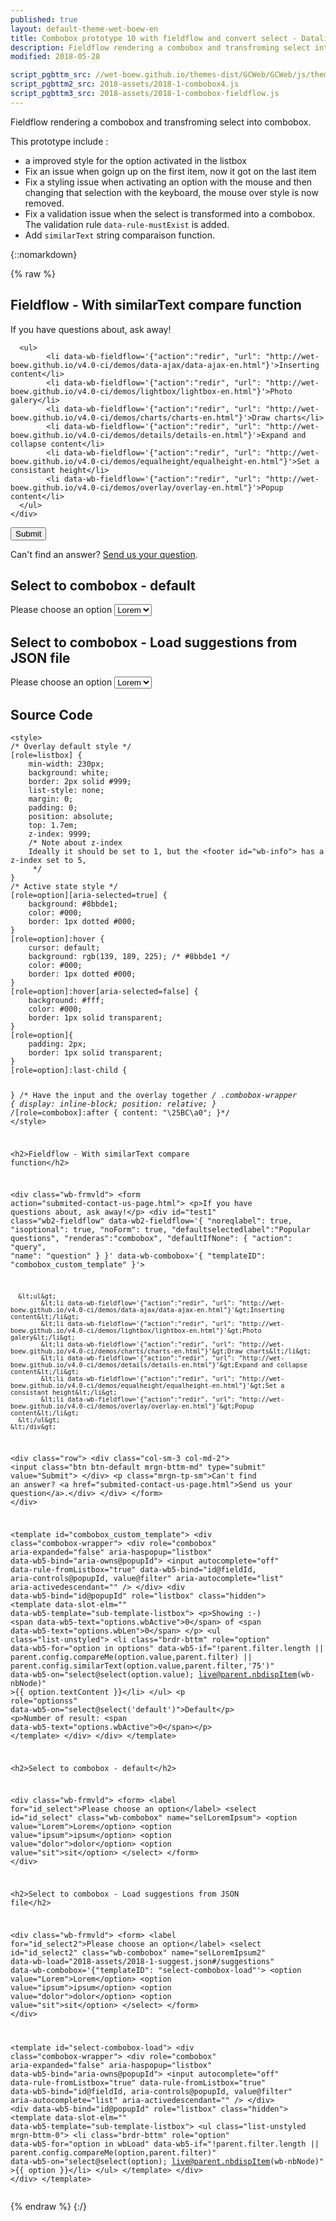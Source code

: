 ```yaml
---
published: true
layout: default-theme-wet-boew-en
title: Combobox prototype 10 with fieldflow and convert select - Datalist JSON suggestion - Research and finding
description: Fieldflow rendering a combobox and transfroming select into combobox
modified: 2018-05-28

script_pgbttm_src: //wet-boew.github.io/themes-dist/GCWeb/GCWeb/js/theme.min.js
script_pgbttm2_src: 2018-assets/2018-1-combobox4.js
script_pgbttm3_src: 2018-assets/2018-1-combobox-fieldflow.js
---
```


Fieldflow rendering a combobox and transfroming select into combobox.

This prototype include :
* a improved style for the option activated in the listbox
* Fix an issue when goign up on the first item, now it got on the last item
* Fix a styling issue when activating an option with the mouse and then changing that selection with the keyboard, the mouse over style is now removed.
* Fix a validation issue when the select is transformed into a combobox. The validation rule ```data-rule-mustExist``` is added.
* Add ```similarText``` string comparaison function.


{::nomarkdown}

{% raw %}

<script src="//wet-boew.github.io/themes-dist/GCWeb/wet-boew/js/deps/jsonpointer.js"></script>

<style>
/* Overlay default style */
[role=listbox] {
	min-width: 230px;
	background: white;
	border: 2px solid #999;
	list-style: none;
	margin: 0;
	padding: 0;
	position: absolute;
	top: 1.7em;
	z-index: 9999;
	/* Note about z-index
	Ideally it should be set to 1, but the <footer id="wb-info"> has a z-index set to 5,
	 */
}
/* Active state style */
[role=option][aria-selected=true] {
	background: #8bbde1;
	color: #000;
	border: 1px dotted #000;
}
[role=option]:hover {
	cursor: default;
	background: rgb(139, 189, 225); /* #8bbde1 */
	color: #000;
	border: 1px dotted #000;
}
[role=option]:hover[aria-selected=false] {
	background: #fff;
	color: #000;
	border: 1px solid transparent;
}
[role=option]{
	padding: 2px;
	border: 1px solid transparent;
}
[role=option]:last-child {
	
}
/* Have the input and the overlay together */
.combobox-wrapper {
    display: inline-block;
    position: relative;
}
/*[role=combobox]:after {
	content: "\25BC\a0";
}*/
</style>

<h2>Fieldflow - With similarText compare function</h2>

<div class="wb-frmvld">
  <form action="submited-contact-us-page.html">
      <p>If you have questions about, ask away!</p>
    <div id="test1" class="wb2-fieldflow" data-wb2-fieldflow='{ "noreqlabel": true, "isoptional": true, "noForm": true, "defaultselectedlabel":"Popular questions", "renderas":"combobox", "defaultIfNone": { "action": "query", "name": "question" } }' data-wb-combobox='{ "templateID": "combobox_custom_template" }'>

      <ul>
			<li data-wb-fieldflow='{"action":"redir", "url": "http://wet-boew.github.io/v4.0-ci/demos/data-ajax/data-ajax-en.html"}'>Inserting content</li>
			<li data-wb-fieldflow='{"action":"redir", "url": "http://wet-boew.github.io/v4.0-ci/demos/lightbox/lightbox-en.html"}'>Photo galery</li>
			<li data-wb-fieldflow='{"action":"redir", "url": "http://wet-boew.github.io/v4.0-ci/demos/charts/charts-en.html"}'>Draw charts</li>
			<li data-wb-fieldflow='{"action":"redir", "url": "http://wet-boew.github.io/v4.0-ci/demos/details/details-en.html"}'>Expand and collapse content</li>
			<li data-wb-fieldflow='{"action":"redir", "url": "http://wet-boew.github.io/v4.0-ci/demos/equalheight/equalheight-en.html"}'>Set a consistant height</li>
			<li data-wb-fieldflow='{"action":"redir", "url": "http://wet-boew.github.io/v4.0-ci/demos/overlay/overlay-en.html"}'>Popup content</li>
      </ul>
    </div>
<div class="row">
      <div class="col-sm-3 col-md-2">
        <input class="btn btn-default mrgn-bttm-md" type="submit" value="Submit">
      </div>
<p class="mrgn-tp-sm">Can't find an answer? <a href="submited-contact-us-page.html">Send us your question</a>.</div>
</div>
  </form>
</div>

<template id="combobox_custom_template">
	<div class="combobox-wrapper">
		<div role="combobox" aria-expanded="false" aria-haspopup="listbox" data-wb5-bind="aria-owns@popupId">
			<input autocomplete="off" data-rule-fromListbox="true" data-wb5-bind="id@fieldId, aria-controls@popupId, value@filter" aria-autocomplete="list" aria-activedescendant="" />
		</div>
		<div data-wb5-bind="id@popupId" role="listbox" class="hidden">
			<template data-slot-elm="" data-wb5-template="sub-template-listbox">
				<p>Showing :-) <span data-wb5-text="options.wbActive">0</span> of <span data-wb5-text="options.wbLen">0</span> </p>
				<ul class="list-unstyled">
					<li 
						class="brdr-bttm" 
						role="option" 
						data-wb5-for="option in options" 
						data-wb5-if="!parent.filter.length || parent.config.compareMe(option.value,parent.filter) || parent.config.similarText(option.value,parent.filter,'75')"
						data-wb5-on="select@select(option.value); live@parent.nbdispItem(wb-nbNode)" >{{ option.textContent }}</li>
				</ul>
				<p role="option" data-wb5-on="select@select('default')">Default</p>
				<p>Number of result: <span data-wb5-text="options.wbActive">0</span></p>
			</template>
		</div>
	</div>
</template>


<h2>Select to combobox - default</h2>

<div class="wb-frmvld">
	<form>
		<label for="id_select">Please choose an option</label>
		<select id="id_select" class="wb-combobox" name="selLoremIpsum">
			<option value="Lorem">Lorem</option>
			<option value="ipsum">ipsum</option>
			<option value="dolor">dolor</option>
			<option value="sit">sit</option>
		</select>
	</form>
</div>


<h2>Select to combobox - Load suggestions from JSON file</h2>

<div class="wb-frmvld">
	<form>
		<label for="id_select2">Please choose an option</label>
		<select id="id_select2" class="wb-combobox" name="selLoremIpsum2" data-wb-load="2018-assets/2018-1-suggest.json#/suggestions" data-wb-combobox='{"templateID": "select-combobox-load"}'>
			<option value="Lorem">Lorem</option>
			<option value="ipsum">ipsum</option>
			<option value="dolor">dolor</option>
			<option value="sit">sit</option>
		</select>
	</form>
</div>

<template id="select-combobox-load">
	<div class="combobox-wrapper">
		<div role="combobox" aria-expanded="false" aria-haspopup="listbox" data-wb5-bind="aria-owns@popupId">
			<input autocomplete="off" data-rule-fromListbox="true" data-wb5-bind="id@fieldId, aria-controls@popupId, value@filter" aria-autocomplete="list" aria-activedescendant="" />
		</div>
		<div data-wb5-bind="id@popupId" role="listbox" class="hidden">
			<template data-slot-elm="" data-wb5-template="sub-template-listbox">
				<ul class="list-unstyled mrgn-bttm-0">
					<li 
						class="brdr-bttm" 
						role="option" 
						data-wb5-for="option in wbLoad" 
						data-wb5-if="!parent.filter.length || parent.config.compareMe(option,parent.filter)"
						data-wb5-on="select@select(option); live@parent.nbdispItem(wb-nbNode)" >{{ option }}</li>
				</ul>
			</template>
		</div>
	</div>
</template>



<h2>Source Code</h2>
<pre><code>&lt;style&gt;
/* Overlay default style */
[role=listbox] {
	min-width: 230px;
	background: white;
	border: 2px solid #999;
	list-style: none;
	margin: 0;
	padding: 0;
	position: absolute;
	top: 1.7em;
	z-index: 9999;
	/* Note about z-index
	Ideally it should be set to 1, but the &lt;footer id="wb-info"&gt; has a z-index set to 5,
	 */
}
/* Active state style */
[role=option][aria-selected=true] {
	background: #8bbde1;
	color: #000;
	border: 1px dotted #000;
}
[role=option]:hover {
	cursor: default;
	background: rgb(139, 189, 225); /* #8bbde1 */
	color: #000;
	border: 1px dotted #000;
}
[role=option]:hover[aria-selected=false] {
	background: #fff;
	color: #000;
	border: 1px solid transparent;
}
[role=option]{
	padding: 2px;
	border: 1px solid transparent;
}
[role=option]:last-child {
	
}
/* Have the input and the overlay together */
.combobox-wrapper {
    display: inline-block;
    position: relative;
}
/*[role=combobox]:after {
	content: "\25BC\a0";
}*/
&lt;/style&gt;

&lt;h2&gt;Fieldflow - With similarText compare function&lt;/h2&gt;

&lt;div class="wb-frmvld"&gt;
  &lt;form action="submited-contact-us-page.html"&gt;
      &lt;p&gt;If you have questions about, ask away!&lt;/p&gt;
    &lt;div id="test1" class="wb2-fieldflow" data-wb2-fieldflow='{ "noreqlabel": true, "isoptional": true, "noForm": true, "defaultselectedlabel":"Popular questions", "renderas":"combobox", "defaultIfNone": { "action": "query", "name": "question" } }' data-wb-combobox='{ "templateID": "combobox_custom_template" }'&gt;

      &lt;ul&gt;
			&lt;li data-wb-fieldflow='{"action":"redir", "url": "http://wet-boew.github.io/v4.0-ci/demos/data-ajax/data-ajax-en.html"}'&gt;Inserting content&lt;/li&gt;
			&lt;li data-wb-fieldflow='{"action":"redir", "url": "http://wet-boew.github.io/v4.0-ci/demos/lightbox/lightbox-en.html"}'&gt;Photo galery&lt;/li&gt;
			&lt;li data-wb-fieldflow='{"action":"redir", "url": "http://wet-boew.github.io/v4.0-ci/demos/charts/charts-en.html"}'&gt;Draw charts&lt;/li&gt;
			&lt;li data-wb-fieldflow='{"action":"redir", "url": "http://wet-boew.github.io/v4.0-ci/demos/details/details-en.html"}'&gt;Expand and collapse content&lt;/li&gt;
			&lt;li data-wb-fieldflow='{"action":"redir", "url": "http://wet-boew.github.io/v4.0-ci/demos/equalheight/equalheight-en.html"}'&gt;Set a consistant height&lt;/li&gt;
			&lt;li data-wb-fieldflow='{"action":"redir", "url": "http://wet-boew.github.io/v4.0-ci/demos/overlay/overlay-en.html"}'&gt;Popup content&lt;/li&gt;
      &lt;/ul&gt;
    &lt;/div&gt;
&lt;div class="row"&gt;
      &lt;div class="col-sm-3 col-md-2"&gt;
        &lt;input class="btn btn-default mrgn-bttm-md" type="submit" value="Submit"&gt;
      &lt;/div&gt;
&lt;p class="mrgn-tp-sm"&gt;Can't find an answer? &lt;a href="submited-contact-us-page.html"&gt;Send us your question&lt;/a&gt;.&lt;/div&gt;
&lt;/div&gt;
  &lt;/form&gt;
&lt;/div&gt;

&lt;template id="combobox_custom_template"&gt;
	&lt;div class="combobox-wrapper"&gt;
		&lt;div role="combobox" aria-expanded="false" aria-haspopup="listbox" data-wb5-bind="aria-owns@popupId"&gt;
			&lt;input autocomplete="off" data-rule-fromListbox="true" data-wb5-bind="id@fieldId, aria-controls@popupId, value@filter" aria-autocomplete="list" aria-activedescendant="" /&gt;
		&lt;/div&gt;
		&lt;div data-wb5-bind="id@popupId" role="listbox" class="hidden"&gt;
			&lt;template data-slot-elm="" data-wb5-template="sub-template-listbox"&gt;
				&lt;p&gt;Showing :-) &lt;span data-wb5-text="options.wbActive"&gt;0&lt;/span&gt; of &lt;span data-wb5-text="options.wbLen"&gt;0&lt;/span&gt; &lt;/p&gt;
				&lt;ul class="list-unstyled"&gt;
					&lt;li 
						class="brdr-bttm" 
						role="option" 
						data-wb5-for="option in options" 
						data-wb5-if="!parent.filter.length || parent.config.compareMe(option.value,parent.filter) || parent.config.similarText(option.value,parent.filter,'75')"
						data-wb5-on="select@select(option.value); live@parent.nbdispItem(wb-nbNode)" &gt;{{ option.textContent }}&lt;/li&gt;
				&lt;/ul&gt;
				&lt;p role="optionss" data-wb5-on="select@select('default')"&gt;Default&lt;/p&gt;
				&lt;p&gt;Number of result: &lt;span data-wb5-text="options.wbActive"&gt;0&lt;/span&gt;&lt;/p&gt;
			&lt;/template&gt;
		&lt;/div&gt;
	&lt;/div&gt;
&lt;/template&gt;


&lt;h2&gt;Select to combobox - default&lt;/h2&gt;

&lt;div class="wb-frmvld"&gt;
	&lt;form&gt;
		&lt;label for="id_select"&gt;Please choose an option&lt;/label&gt;
		&lt;select id="id_select" class="wb-combobox" name="selLoremIpsum"&gt;
			&lt;option value="Lorem"&gt;Lorem&lt;/option&gt;
			&lt;option value="ipsum"&gt;ipsum&lt;/option&gt;
			&lt;option value="dolor"&gt;dolor&lt;/option&gt;
			&lt;option value="sit"&gt;sit&lt;/option&gt;
		&lt;/select&gt;
	&lt;/form&gt;
&lt;/div&gt;


&lt;h2&gt;Select to combobox - Load suggestions from JSON file&lt;/h2&gt;

&lt;div class="wb-frmvld"&gt;
	&lt;form&gt;
		&lt;label for="id_select2"&gt;Please choose an option&lt;/label&gt;
		&lt;select id="id_select2" class="wb-combobox" name="selLoremIpsum2" data-wb-load="2018-assets/2018-1-suggest.json#/suggestions" data-wb-combobox='{"templateID": "select-combobox-load"'&gt;
			&lt;option value="Lorem"&gt;Lorem&lt;/option&gt;
			&lt;option value="ipsum"&gt;ipsum&lt;/option&gt;
			&lt;option value="dolor"&gt;dolor&lt;/option&gt;
			&lt;option value="sit"&gt;sit&lt;/option&gt;
		&lt;/select&gt;
	&lt;/form&gt;
&lt;/div&gt;

&lt;template id="select-combobox-load"&gt;
	&lt;div class="combobox-wrapper"&gt;
		&lt;div role="combobox" aria-expanded="false" aria-haspopup="listbox" data-wb5-bind="aria-owns@popupId"&gt;
			&lt;input autocomplete="off" data-rule-fromListbox="true" data-rule-fromListbox="true" data-wb5-bind="id@fieldId, aria-controls@popupId, value@filter" aria-autocomplete="list" aria-activedescendant="" /&gt;
		&lt;/div&gt;
		&lt;div data-wb5-bind="id@popupId" role="listbox" class="hidden"&gt;
			&lt;template data-slot-elm="" data-wb5-template="sub-template-listbox"&gt;
				&lt;ul class="list-unstyled mrgn-bttm-0"&gt;
					&lt;li 
						class="brdr-bttm" 
						role="option" 
						data-wb5-for="option in wbLoad" 
						data-wb5-if="!parent.filter.length || parent.config.compareMe(option,parent.filter)"
						data-wb5-on="select@select(option); live@parent.nbdispItem(wb-nbNode)" &gt;{{ option }}&lt;/li&gt;
				&lt;/ul&gt;
			&lt;/template&gt;
		&lt;/div&gt;
	&lt;/div&gt;
&lt;/template&gt;</code></pre>

{% endraw %}
{:/}